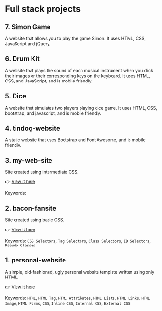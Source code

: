 # Full stack projects

## 7. Simon Game 
A website that allows you to play the game Simon. It uses HTML, CSS, JavaScript and jQuery. 

## 6. Drum Kit
A website that plays the sound of each musical instrument when you click their images or their corresponding keys on the keyboard. It uses HTML, CSS, and JavaScript, and is mobile friendly.

## 5. Dice 
A website that simulates two players playing dice game. It uses HTML, CSS, bootstrap, and javascript, and is mobile friendly.

## 4. tindog-website
A static website that uses Bootstrap and Font Awesome, and is mobile friendly.

## 3. my-web-site
Site created using intermediate CSS.

👉 [View it here]()

Keywords: 


## 2. bacon-fansite
Site created using basic CSS.

👉 [View it here](https://resplendent-hummingbird-42b73b.netlify.app)

Keywords: `CSS Selectors`, `Tag Selectors`, `Class Selectors`, `ID Selectors`, `Pseudo Classes`

## 1. personal-website
A simple, old-fashioned, ugly personal website template written using only HTML.

👉 [View it here](https://lustrous-bubblegum-c80188.netlify.app)

Keywords: `HTML`, `HTML Tag`, `HTML Attributes`, `HTML Lists`, `HTML Links`. `HTML Image`, `HTML Forms`, `CSS`, `Inline CSS`, `Internal CSS`, `External CSS`

